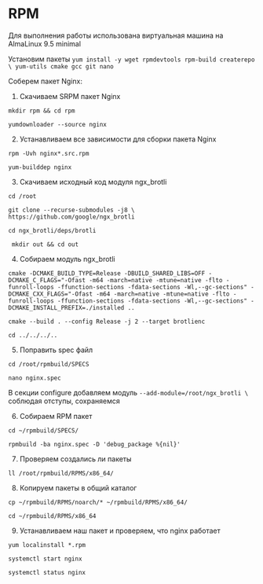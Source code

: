 # RPM

Для выполнения работы использована виртуальная машина на AlmaLinux 9.5 minimal

Установим пакеты `yum install -y wget rpmdevtools rpm-build createrepo \
 yum-utils cmake gcc git nano`

Соберем пакет Nginx:

1. Скачиваем SRPM пакет Nginx

`mkdir rpm && cd rpm`

`yumdownloader --source nginx`

2. Устанавливаем все зависимости для сборки пакета Nginx

`rpm -Uvh nginx*.src.rpm`

`yum-builddep nginx`

3. Скачиваем исходный код модуля ngx_brotli

`cd /root`

`git clone --recurse-submodules -j8 \
https://github.com/google/ngx_brotli`

`cd ngx_brotli/deps/brotli`

` mkdir out && cd out`

4. Собираем модуль ngx_brotli

`cmake -DCMAKE_BUILD_TYPE=Release -DBUILD_SHARED_LIBS=OFF -DCMAKE_C_FLAGS="-Ofast -m64 -march=native -mtune=native -flto -funroll-loops -ffunction-sections -fdata-sections -Wl,--gc-sections" -DCMAKE_CXX_FLAGS="-Ofast -m64 -march=native -mtune=native -flto -funroll-loops -ffunction-sections -fdata-sections -Wl,--gc-sections" -DCMAKE_INSTALL_PREFIX=./installed ..`

`cmake --build . --config Release -j 2 --target brotlienc`

`cd ../../../..`

5. Поправить spec файл

`cd /root/rpmbuild/SPECS`

`nano nginx.spec`

В секции configure добавляем модуль `--add-module=/root/ngx_brotli \` соблюдая отступы, сохраняемся

6. Собираем RPM пакет

`cd ~/rpmbuild/SPECS/`

`rpmbuild -ba nginx.spec -D 'debug_package %{nil}'`

7. Проверяем создались ли пакеты

`ll /root/rpmbuild/RPMS/x86_64/`

8. Копируем пакеты в общий каталог

`cp ~/rpmbuild/RPMS/noarch/* ~/rpmbuild/RPMS/x86_64/`

`cd ~/rpmbuild/RPMS/x86_64`

9. Устанавливаем наш пакет и проверяем, что nginx работает

`yum localinstall *.rpm`

`systemctl start nginx`

`systemctl status nginx`

